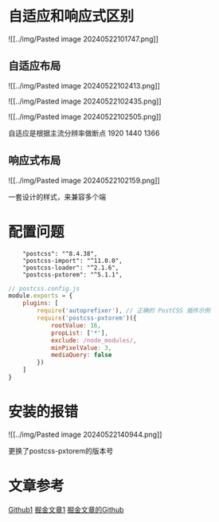 # 自适应和响应式区别
![[../img/Pasted image 20240522101747.png]]

## 自适应布局
![[../img/Pasted image 20240522102413.png]]

![[../img/Pasted image 20240522102435.png]]

![[../img/Pasted image 20240522102505.png]]

自适应是根据主流分辨率做断点
1920 1440  1366

## 响应式布局
![[../img/Pasted image 20240522102159.png]]

一套设计的样式，来兼容多个端




# 配置问题
~~~config
    "postcss": "^8.4.38",
    "postcss-import": "^11.0.0",
    "postcss-loader": "^2.1.6",
    "postcss-pxtorem": "^5.1.1",
~~~

~~~js
// postcss.config.js
module.exports = {
    plugins: [
        require('autoprefixer'), // 正确的 PostCSS 插件示例
        require('postcss-pxtorem')({
            rootValue: 16,
            propList: ['*'],
            exclude: /node_modules/,
            minPixelValue: 3,
            mediaQuery: false
        })
    ]
}
~~~
# 安装的报错
![[../img/Pasted image 20240522140944.png]]

更换了postcss-pxtorem的版本号


# 文章参考
[Github1](https://github.com/wswmsword/postcss-mobile-forever?tab=readme-ov-file)
[掘金文章1](https://juejin.cn/post/7200282892348833851)
[掘金文章的Github](https://github.com/GisonL/px2rem2js)

